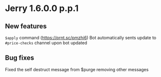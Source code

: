# Jerry 1.6.0.0 p.p.1
## New features
`$apply` command (https://prnt.sc/pmzhi6)
Bot automatically sents update to `#price-checks` channel upon bot updated
## Bug fixes
Fixed the self destruct message from $purge removing other messages
